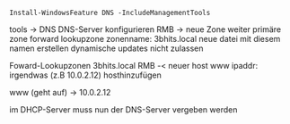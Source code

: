 ```
Install-WindowsFeature DNS -IncludeManagementTools
```

tools -> DNS
DNS-Server konfigurieren
RMB -> neue Zone
	weiter
	primäre zone
	forward lookupzone
	zonenname: 3bhits.local
	neue datei mit diesem namen erstellen
	dynamische updates nicht zulassen

Foward-Lookupzonen
	3bhits.local
	RMB -< neuer host
	www
	ipaddr: irgendwas (z.B 10.0.2.12)
	hosthinzufügen

www (geht auf) -> 10.0.2.12

im DHCP-Server muss nun der DNS-Server vergeben werden
